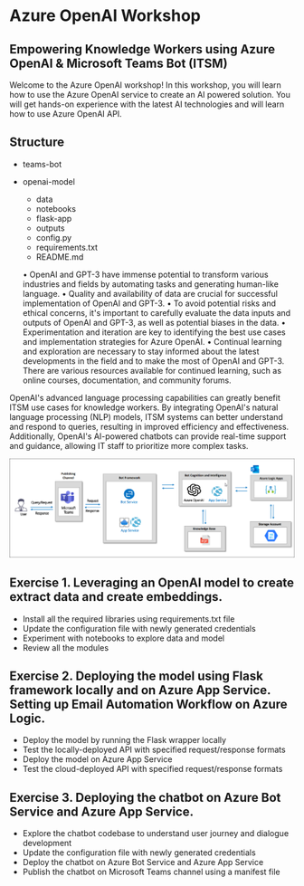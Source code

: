 # Azure OpenAI Workshop
## Empowering Knowledge Workers using Azure OpenAI & Microsoft Teams Bot (ITSM)

Welcome to the Azure OpenAI workshop! In this workshop, you will learn how to use the Azure OpenAI service to create an AI powered solution. You will get hands-on experience with the latest AI technologies and will learn how to use Azure OpenAI API.

## Structure
- teams-bot
- openai-model
  - data
  - notebooks
  - flask-app
  - outputs
  - config.py
  - requirements.txt
  - README.md

  • OpenAI and GPT-3 have immense potential to transform various industries 
  and fields by automating tasks and generating human-like language. 
  • Quality and availability of data are crucial for successful implementation of 
  OpenAI and GPT-3. 
  • To avoid potential risks and ethical concerns, it's important to carefully 
  evaluate the data inputs and outputs of OpenAI and GPT-3, as well as 
  potential biases in the data. 
  • Experimentation and iteration are key to identifying the best use cases and 
  implementation strategies for Azure OpenAI.
  • Continual learning and exploration are necessary to stay informed about the 
  latest developments in the field and to make the most of OpenAI and GPT-3. 
  There are various resources available for continued learning, such as online 
  courses, documentation, and community forums. 
  
OpenAI's advanced language processing capabilities can greatly benefit ITSM use cases for knowledge workers. By integrating OpenAI's natural language
processing (NLP) models, ITSM systems can better understand and respond to queries, resulting in improved efficiency and effectiveness. Additionally,
OpenAI's AI-powered chatbots can provide real-time support and guidance, allowing IT staff to prioritize more complex tasks.

 ![](Images/diagram.png)
 
## Exercise 1. Leveraging an OpenAI model to create extract data and create embeddings.
  - Install all the required libraries using requirements.txt file
  - Update the configuration file with newly generated credentials 
  - Experiment with notebooks to explore data and model 
  - Review all the modules

## Exercise 2. Deploying the model using Flask framework locally and on Azure App Service. Setting up Email Automation Workflow on Azure Logic.
  - Deploy the model by running the Flask wrapper locally
  - Test the locally-deployed API with specified request/response formats
  - Deploy the model on Azure App Service
  - Test the cloud-deployed API with specified request/response formats

## Exercise 3. Deploying the chatbot on Azure Bot Service and Azure App Service. 
  - Explore the chatbot codebase to understand user journey and dialogue development 
  - Update the configuration file with newly generated credentials 
  - Deploy the chatbot on Azure Bot Service and Azure App Service
  - Publish the chatbot on Microsoft Teams channel using a manifest file
